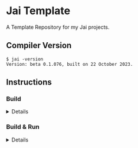 # Jai Template
A Template Repository for my Jai projects.

## Compiler Version
```console
$ jai -version
Version: beta 0.1.076, built on 22 October 2023.
```

## Instructions

### Build
<details>

```console
$ ./build.jai
```
The compiler will then generate a binary in the `bin` directory.
</details>


### Build & Run
<details>

```console
$ ./build.jai - run
```
You can then pass the arguments you want to give to the executable after the `run` argument.  
For example: `./build.jai - run foo bar baz`.
</details>

